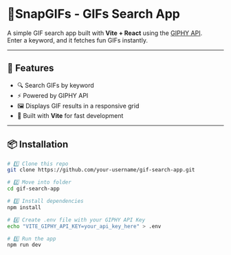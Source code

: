 # 🎉SnapGIFs - GIFs Search App

A simple GIF search app built with **Vite + React** using the [GIPHY API](https://developers.giphy.com/).  
Enter a keyword, and it fetches fun GIFs instantly.

---

## 🚀 Features
- 🔍 Search GIFs by keyword
- ⚡ Powered by GIPHY API
- 🖼️ Displays GIF results in a responsive grid
- 🎯 Built with **Vite** for fast development

---

## 📦 Installation

```bash
# 1️⃣ Clone this repo
git clone https://github.com/your-username/gif-search-app.git

# 2️⃣ Move into folder
cd gif-search-app

# 3️⃣ Install dependencies
npm install

# 4️⃣ Create .env file with your GIPHY API Key
echo "VITE_GIPHY_API_KEY=your_api_key_here" > .env

# 5️⃣ Run the app
npm run dev
